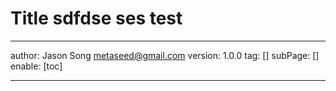 # Title sdfdse ses test
---
author: Jason Song <metaseed@gmail.com>
version: 1.0.0
tag: []
subPage: []
enable: [toc]

---

